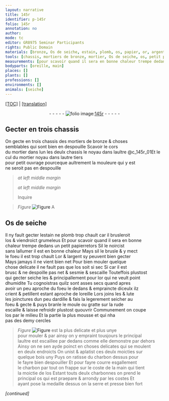 ```yaml
---
layout: narrative
title: 145r
identifier: p-145r
folio: 145r
annotation: no
author:
mode: tc
editor: GR8975 Seminar Participants
rights: Public Domain
materials: [bronze, Os de seiche, estain, plomb, os, papier, or, argent, lute, ardille, bois, charbon, charbonnes]
tools: [chassis, mortiers de bronze, mortier, Os de seiche, os, petit papierretors, oreille, moule, bois uny]
measurements: [pour scavoir quand il sera en bonne chaleur trempe dedans un petit papierretors Sil le noircist sans lallumer il est en bonne chaleur Mays sil le brusle & y mect le foeu il est trop chault]
bodyparts: [oreille, main]
places: []
plants: []
professions: []
environments: []
animals: [seiche]
---
```


 <p><a href="{{ site.baseurl }}/diplomatic/">[TOC]</a> | <a href="{{ site.baseurl }}/texts/p-145r_tl/" target="_blank">[translation]</a></p><div class="folio" align="center">- - - - - <a href="http://gallica.bnf.fr/ark:/12148/btv1b10500001g/f295.image" target="_blank"><img src="https://cu-mkp.github.io/2017-workshop-edition/assets/photo-icon.png" alt="folio image: " style="display:inline-block; margin-bottom:-3px;"/>145r</a> - - - - - </div>  
  

## Gecter en trois <span class="tl">chassis</span>

 
On gecte en trois <span class="tl">chassis</span> des <span class="tl">mortiers de <span class="m">bronze</span></span> & choses<br/> semblables qui sont bien en despouille Scavoir le cors<br/> du <span class="tl">mortier</span> dans lun <span class="del">les deulx <span class="tl">chassis</span></span> <span class="add">le noyau dans laultre</span> @c_145r_01<span class="add">Et le <span class="add">cul du <span class="tl">mortier</span></span> <span class="del">noyau</span> dans l<span class="del">au<span class="exp">tre</span></span> tiers<br/> <span class="del">pour petit ouvrage</span> pourceque aultrement la mouleure qui y est<br/> ne seroit pas en despouille</span>
 
> *at left middle margin*
> 
> 
>   
> *at left middle margin*
> 
> 
> Inquire
 
> *Figure*
> <a href="https://drive.google.com/open?id=0B9-oNrvWdlO5MXRaSldvRzY2UTg" target="_blank"><img src="https://cu-mkp.github.io/GR8975-edition/assets/photo-icon.png" alt="Figure" style="display:inline-block; margin-bottom:-3px;"/></a>
 A
 
 
  

## <span class="tl"><span class="m">Os de <span class="al">seiche</span></span></span>

 
Il ny fault gecter l<span class="m">estain</span> ne <span class="m">plomb</span> trop chault car il brusleroit<br/> l<span class="tl"><span class="m">os</span></span> & viendroict grumeleus Et <span class="ms">pour scavoir quand il sera en bonne<br/> chaleur trempe dedans un <span class="tl">petit <span class="m">papier</span>retors</span> Sil le noircist<br/> sans lallumer il est en bonne chaleur Mays sil le brusle & y mect<br/> le foeu il est trop chault</span> L<span class="m">or</span> & l<span class="m">argent</span> sy peuvent bien gecter<br/> Mays jamays il ne vient bien net Pour bien mouler quelque<br/> chose delicate il ne fault pas que l<span class="tl"><span class="m">os</span></span> soit si sec <span class="del">Si</span> car il est<br/> brusc & ne despoille pas net & sesmie & sescaille Touteffois plustost<br/> qui gecter seiche les & principallem<span class="exp">ent</span> pour l<span class="m">or</span> qui ne veult point<br/> dhumidite Tu cognoistras quilz sont asses secs quand apres<br/> avoir un peu aproche du foeu le dedans & empraincte diceulx ilz<br/> <span class="sn">crient & petillent estant aproche de l<span class="tl"><span class="bp">oreille</span></span></span> Lors joins les & <span class="m">lute</span><br/> les joinctures dun peu d<span class="m">ardille</span> & fais la legerem<span class="exp">ent</span> seicher au<br/> foeu & gecte & puys branle le <span class="tl">moule</span> ou gratte sur la rude<br/> escaille & laisse refroidir plustost quouvrir Communem<span class="exp">ent</span> on coupe<br/> l<span class="tl"><span class="m">os</span></span> par le milieu Et la partie la plus mousse et qui nha<br/> pas des demy cercles 
> *Figure*
> <a href="https://drive.google.com/file/d/1-NGCS8NDm7NI4xFQ9ZF058I9vEhQRBuQ/view?usp=sharing" target="_blank"><img src="https://cu-mkp.github.io/GR8975-edition/assets/photo-icon.png" alt="Figure" style="display:inline-block; margin-bottom:-3px;"/></a>
 est la plus delicate et plus unye<br/> pour mouler & par ainsy on y empraint tousjours le principal<br/> laultre est escaillee par dedans co<span class="exp">mm</span>e elle demonstre par dehors<br/> Ainsy on ne sen ayde poinct en choses delicates qui se moulent<br/> en deulx endroicts On unist & aplatist ces deulx moicties sur<br/> quelque <span class="tl"><span class="m">bois</span> uny</span> Puys on ratisse du <span class="m">charbon</span> dessus pour<br/> le fayre bien despouiller Et pour fayre courre esgallem<span class="exp">ent</span><br/> le <span class="m">charbon</span> par tout on frappe sur le coste de la <span class="bp">main</span> qui tient<br/> la moictie de l<span class="tl"><span class="m">os</span></span> Estant touts deulx <span class="m">charbonnes</span> on prend le<br/> principal <span class="tl"><span class="m">os</span></span> qui est praepare & arrondy par les costes Et<br/> ayant pose la medaille dessus on la serre et presse bien fort
 
*[continued]*
 
 